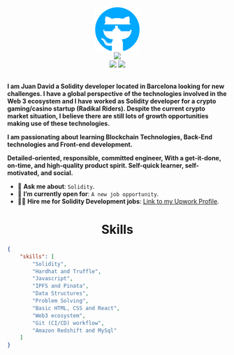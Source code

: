 <div align="center">
    <img src="github.png" height="100" />
</div>
<div align="center">
    <img src="https://readme-typing-svg.herokuapp.com?color=58A6FF&size=32&center=true&vCenter=true&width=600&height=50&lines=Hi+👋,+I'm+Juan+David;Solidity+Developer;Freelancer;Web3+Builder" />
</div>
<div align="center">
    <a href="https://www.linkedin.com/in/ahmedfathydev/"><img src="https://img.shields.io/badge/Linkedin-0077b5?style=flat&logo=linkedin" /></a>
    <a href="https://www.upwork.com/freelancers/~0161140fda6fc43cb9"><img src="https://img.shields.io/badge/Upwork-494949?style=flat&logo=upwork" /></a>
</div>
<br>

**I am Juan David a Solidity developer located in Barcelona looking for new challenges. I have a global perspective of the technologies involved in the Web 3 ecosystem and I have worked as Solidity developer for a crypto gaming/casino startup (Radikal Riders). Despite the current crypto market situation, I believe there are still lots of growth opportunities making use of these technologies.**

**I am passionating about learning Blockchain Technologies, Back-End technologies and Front-end development.**

**Detailed-oriented, responsible, committed engineer, With a get-it-done, on-time, and high-quality product spirit. Self-quick learner, self-motivated, and social.**

* 💬 **Ask me about**: `Solidity`.
* 🤔 **I’m currently open for**: `A new job opportunity`.
* 👨‍💻 **Hire me for Solidity Development jobs**: [Link to my Upwork Profile](https://www.upwork.com/freelancers/~013f7d21d85dcc5487).


<h1 align="center">Skills</h1>

```json
{
    "skills": [
        "Solidity",
        "Hardhat and Truffle",
        "Javascript",
        "IPFS and Pinata",
        "Data Structures",
        "Problem Solving",
        "Basic HTML, CSS and React",
        "Web3 ecosystem",
        "Git (CI/CD) workflow",
        "Amazon Redshift and MySql"
    ]
}
```
